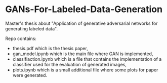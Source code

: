 # GANs-For-Labeled-Data-Generation
Master's thesis about "Application of generative adversarial networks for generating labeled data".

Repo contains:
- thesis.pdf which is the thesis paper,
- gan_model.ipynb which is the main file where GAN is implemented,
- classifiaction.ipynb which is a file that contains the implementation of a classifier used for the evaluation of generated images,
- plots.ipynb which is a small additional file where some plots for paper were generated.
